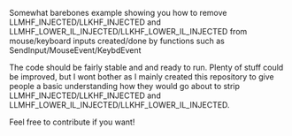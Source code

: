 Somewhat barebones example showing you how to remove LLMHF_INJECTED/LLKHF_INJECTED and LLMHF_LOWER_IL_INJECTED/LLKHF_LOWER_IL_INJECTED from mouse/keyboard inputs
created/done by functions such as SendInput/MouseEvent/KeybdEvent

The code should be fairly stable and and ready to run.
Plenty of stuff could be improved, but I wont bother as I mainly created this repository to give people a basic understanding 
how they would go about to strip LLMHF_INJECTED/LLKHF_INJECTED and LLMHF_LOWER_IL_INJECTED/LLKHF_LOWER_IL_INJECTED.

Feel free to contribute if you want!